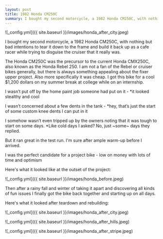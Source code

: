```yaml
---
layout: post
title: 1982 Honda CM250C
summary: I bought my second motorcycle, a 1982 Honda CM250C, with nothing but bad intentions to tear it down to the frame and build it back up as a cafe racer
---
```


![_config.yml]({{ site.baseurl }}/images/honda_after_city.jpeg)

I bought my second motorcycle, a 1982 Honda CM250C, with nothing but bad intentions to tear it down to the frame and build it back up as a cafe racer while trying to disguise the cruiser that it really was. 

The Honda CM250C was the precursor to the current Honda CMX250C, also known as the Honda Rebel 250. I am not a fan of the Rebel or cruiser bikes generally, but there is always something appealing about the fixer upper project. Also more specifically it was cheap. I got this bike for a cool $1,200 dollars on my summer break at college while on an internship. 

I wasn’t put off by the home paint job someone had put on it - *it looked stealthy and cool 

I wasn’t concerned about a few dents in the tank - *hey, that’s just the start of some custom knee dents I can put in it 

I somehow wasn’t even tripped up by the owners noting that it was tough to start on some days. *Like cold days I asked? No, just ~some~ days they replied. 

But it ran great in the test run. I'm sure after ample warm-up before I arrived.

I was the perfect candidate for a project bike - low on money with lots of time and optimism

Here's what it looked like at the outset of the project:

![_config.yml]({{ site.baseurl }}/images/honda_before.jpeg)

Then after a rainy fall and winter of taking it apart and discovering all kinds of fun issues I finally got the bike back together and starting up on all days. 

Here's what it looked after teardown and rebuilding:

![_config.yml]({{ site.baseurl }}/images/honda_after_city.jpeg)

![_config.yml]({{ site.baseurl }}/images/honda_after_hills.jpeg)

![_config.yml]({{ site.baseurl }}/images/honda_after_stripe.jpeg)
